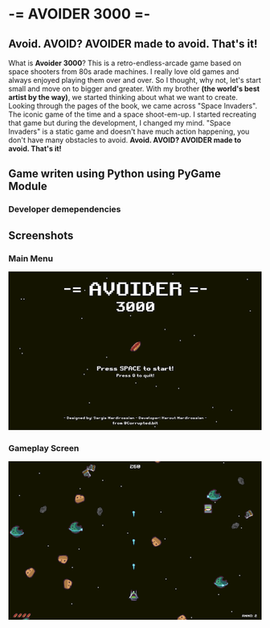# -= AVOIDER 3000 =-

## Avoid. AVOID? AVOIDER made to avoid. That's it!

What is **Avoider 3000**? This is a retro-endless-arcade game based on space shooters from 80s arade machines.
I really love old games and always enjoyed playing them over and over. So I thought, why not, let's start small and move on to bigger and greater. With my brother **(the world's best artist by the way)**, we started thinking about what we want to create. Looking through the pages of the book, we came across "Space Invaders". The iconic game of the time and a space shoot-em-up. I started recreating that game but during the development, I changed my mind.
"Space Invaders" is a static game and doesn't have much action happening, you don't have many obstacles to avoid. **Avoid. AVOID? AVOIDER made to avoid. That's it!**

## Game writen using Python using PyGame Module
### Developer demependencies

## Screenshots

### Main Menu
![avoider-3000-main-menu](./game-screen-1.png)

### Gameplay Screen
![avoider-3000-main-menu](./game-screen-2.png)
